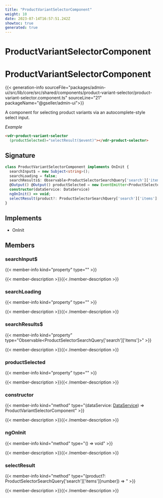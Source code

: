 ```yaml
---
title: "ProductVariantSelectorComponent"
weight: 10
date: 2023-07-14T16:57:51.242Z
showtoc: true
generated: true
---
```

<!-- This file was generated from the Vendure source. Do not modify. Instead, re-run the "docs:build" script -->

# ProductVariantSelectorComponent
<div class="symbol">


# ProductVariantSelectorComponent

{{< generation-info sourceFile="packages/admin-ui/src/lib/core/src/shared/components/product-variant-selector/product-variant-selector.component.ts" sourceLine="21" packageName="@gseller/admin-ui">}}

A component for selecting product variants via an autocomplete-style select input.

*Example*

```HTML
<vdr-product-variant-selector
  (productSelected)="selectResult($event)"></vdr-product-selector>
```

## Signature

```TypeScript
class ProductVariantSelectorComponent implements OnInit {
  searchInput$ = new Subject<string>();
  searchLoading = false;
  searchResults$: Observable<ProductSelectorSearchQuery['search']['items']>;
  @Output() @Output() productSelected = new EventEmitter<ProductSelectorSearchQuery['search']['items'][number]>();
  constructor(dataService: DataService)
  ngOnInit() => void;
  selectResult(product?: ProductSelectorSearchQuery['search']['items'][number]) => ;
}
```
## Implements

 * OnInit


## Members

### searchInput$

{{< member-info kind="property" type=""  >}}

{{< member-description >}}{{< /member-description >}}

### searchLoading

{{< member-info kind="property" type=""  >}}

{{< member-description >}}{{< /member-description >}}

### searchResults$

{{< member-info kind="property" type="Observable&#60;ProductSelectorSearchQuery['search']['items']&#62;"  >}}

{{< member-description >}}{{< /member-description >}}

### productSelected

{{< member-info kind="property" type=""  >}}

{{< member-description >}}{{< /member-description >}}

### constructor

{{< member-info kind="method" type="(dataService: <a href='/admin-ui-api/providers/data-service#dataservice'>DataService</a>) => ProductVariantSelectorComponent"  >}}

{{< member-description >}}{{< /member-description >}}

### ngOnInit

{{< member-info kind="method" type="() => void"  >}}

{{< member-description >}}{{< /member-description >}}

### selectResult

{{< member-info kind="method" type="(product?: ProductSelectorSearchQuery['search']['items'][number]) => "  >}}

{{< member-description >}}{{< /member-description >}}


</div>
